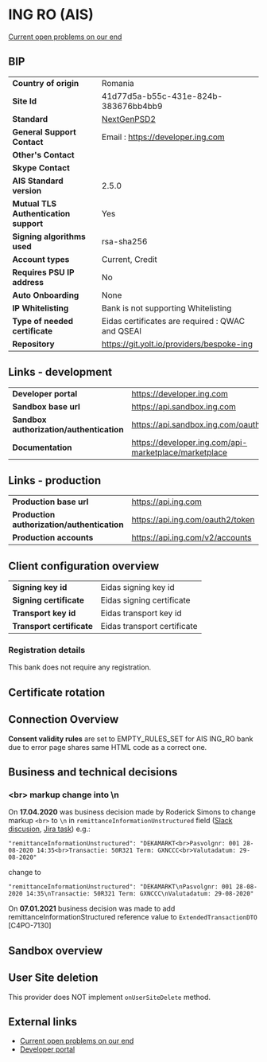 # ING RO (AIS)
[Current open problems on our end][1]


## BIP 

|                                              |                                                          |
|----------------------------------------------|----------------------------------------------------------|
| **Country of origin**                        | Romania                                                  |
| **Site Id**                                  | 41d77d5a-b55c-431e-824b-383676bb4bb9                     |
| **Standard**                                 | [NextGenPSD2][3]                                         |
| **General Support Contact**                  | Email : https://developer.ing.com                          |
| **Other's Contact**                          |                                                          |
| **Skype Contact**                            |                                                          |
| **AIS Standard version**                     | 2.5.0                                                    |
| **Mutual TLS Authentication support**        | Yes                                                      |
| **Signing algorithms used**                  | rsa-sha256                                               |
| **Account types**                            | Current, Credit                                          |
| **Requires PSU IP address**                  | No                                                       |
| **Auto Onboarding**                          | None                                                     |
| **IP Whitelisting**                          | Bank is not supporting Whitelisting                      |
| **Type of needed certificate**               | Eidas certificates are required : QWAC and QSEAl         |
| **Repository**                               | https://git.yolt.io/providers/bespoke-ing                |
                                                                                                          
## Links - development                                                                                    
                                                                                                          
|                                              |                                                          |
|----------------------------------------------|----------------------------------------------------------|
| **Developer portal**                         | https://developer.ing.com                                |
| **Sandbox base url**                         | https://api.sandbox.ing.com                              |
| **Sandbox authorization/authentication**     | https://api.sandbox.ing.com/oauth2/token                 |
| **Documentation**                            | https://developer.ing.com/api-marketplace/marketplace    |
                                                                                                          
## Links - production                                                                                     
                                                                                                          
|                                              |                                                          |
|----------------------------------------------|----------------------------------------------------------|
| **Production base url**                      | https://api.ing.com                                      |
| **Production authorization/authentication**  | https://api.ing.com/oauth2/token                         |
| **Production accounts**                      | https://api.ing.com/v2/accounts                          |
                                                                                                          
## Client configuration overview                                                                          
                                                                                                          
|                                              |                                                          |
|----------------------------------------------|----------------------------------------------------------|
| **Signing key id**                           | Eidas signing key id                                     |
| **Signing certificate**                      | Eidas signing certificate                                |
| **Transport key id**                         | Eidas transport key id                                   |
| **Transport certificate**                    | Eidas transport certificate                              |

### Registration details
This bank does not require any registration.

## Certificate rotation 


## Connection Overview 

**Consent validity rules** are set to EMPTY_RULES_SET for AIS ING_RO bank due to error page shares 
same HTML code as a correct one.

## Business and technical decisions

### \<br\> markup change into \\n

On **17.04.2020** was business decision made by Roderick Simons to change markup `<br>` to `\n` 
in `remittanceInformationUnstructured` field ([Slack discusion][4], [Jira task][5]) e.g.:
 
```json5
"remittanceInformationUnstructured": "DEKAMARKT<br>Pasvolgnr: 001 28-08-2020 14:35<br>Transactie: 50R321 Term: GXNCCC<br>Valutadatum: 29-08-2020"
```
change to 
```json5
"remittanceInformationUnstructured": "DEKAMARKT\nPasvolgnr: 001 28-08-2020 14:35\nTransactie: 50R321 Term: GXNCCC\nValutadatum: 29-08-2020"
```

On **07.01.2021** business decision was made to add remittanceInformationStructured reference value to `ExtendedTransactionDTO` [C4PO-7130]

## Sandbox overview

## User Site deletion
This provider does NOT implement `onUserSiteDelete` method. 
  
## External links
* [Current open problems on our end][1]
* [Developer portal][2]
 
[1]: <https://yolt.atlassian.net/issues/?jql=project%20%3D%20%22C4PO%22%20AND%20component%20%3D%20ING_RO%20AND%20status%20!%3D%20Done%20AND%20Resolution%20%3D%20Unresolved%20ORDER%20BY%20status>
[2]: <https://developer.ing.com/openbanking/>
[3]: <https://www.berlin-group.org/>
[4]: <https://lovebirdteam.slack.com/archives/C3DKLAG6Q/p1587119604118000?thread_ts=1586791799.095100&cid=C3DKLAG6Q>
[5]: <https://yolt.atlassian.net/browse/C4PO-3729>

